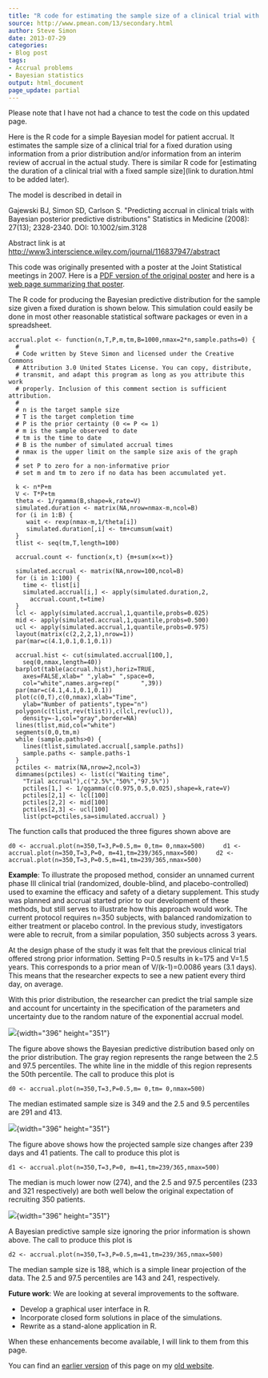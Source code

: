 ```yaml
---
title: "R code for estimating the sample size of a clinical trial with a fixed duration"
source: http://www.pmean.com/13/secondary.html
author: Steve Simon
date: 2013-07-29
categories:
- Blog post
tags:
- Accrual problems
- Bayesian statistics
output: html_document
page_update: partial
---
```


Please note that I have not had a chance to test the code on this updated page.

Here is the R code for a simple Bayesian model for patient accrual. It estimates the sample size of a clinical trial for a fixed duration using information from a prior distribution and/or information from an interim review of accrual in the actual study. There is similar R code for [estimating the duration of a clinical trial with a fixed sample size](link to duration.html to be added later).

The model is described in detail in

Gajewski BJ, Simon SD, Carlson S. \"Predicting accrual in clinical trials with Bayesian posterior predictive distributions\" Statistics in Medicine (2008): 27(13); 2328-2340. DOI: 10.1002/sim.3128 

Abstract link is at http://www3.interscience.wiley.com/journal/116837947/abstract

This code was originally presented with a poster at the Joint Statistical meetings in 2007. Here is a [PDF version of the original poster](../00files/JSM2007.pdf) and here is a [web page summarizing that poster](../08/ExponentialAccrual.html).

The R code for producing the Bayesian predictive distribution for the sample size given a fixed duration is shown below. This simulation could easily be done in most other reasonable statistical software packages or even in a spreadsheet.

```{}
accrual.plot <- function(n,T,P,m,tm,B=1000,nmax=2*n,sample.paths=0) {
  # 
  # Code written by Steve Simon and licensed under the Creative Commons 
  # Attribution 3.0 United States License. You can copy, distribute,
  # transmit, and adapt this program as long as you attribute this work 
  # properly. Inclusion of this comment section is sufficient attribution.
  #
  # n is the target sample size
  # T is the target completion time
  # P is the prior certainty (0 <= P <= 1)
  # m is the sample observed to date
  # tm is the time to date
  # B is the number of simulated accrual times
  # nmax is the upper limit on the sample size axis of the graph
  #
  # set P to zero for a non-informative prior
  # set m and tm to zero if no data has been accumulated yet.

  k <- n*P+m
  V <- T*P+tm
  theta <- 1/rgamma(B,shape=k,rate=V)
  simulated.duration <- matrix(NA,nrow=nmax-m,ncol=B)
  for (i in 1:B) {
     wait <- rexp(nmax-m,1/theta[i])
     simulated.duration[,i] <- tm+cumsum(wait)
  }
  tlist <- seq(tm,T,length=100)

  accrual.count <- function(x,t) {m+sum(x<=t)}

  simulated.accrual <- matrix(NA,nrow=100,ncol=B)
  for (i in 1:100) {
    time <- tlist[i]
    simulated.accrual[i,] <- apply(simulated.duration,2,
      accrual.count,t=time)
  }
  lcl <- apply(simulated.accrual,1,quantile,probs=0.025)
  mid <- apply(simulated.accrual,1,quantile,probs=0.500)
  ucl <- apply(simulated.accrual,1,quantile,probs=0.975)
  layout(matrix(c(2,2,2,1),nrow=1))
  par(mar=c(4.1,0.1,0.1,0.1))

  accrual.hist <- cut(simulated.accrual[100,],
    seq(0,nmax,length=40))
  barplot(table(accrual.hist),horiz=TRUE,
    axes=FALSE,xlab=" ",ylab=" ",space=0,
    col="white",names.arg=rep("      ",39))
  par(mar=c(4.1,4.1,0.1,0.1))
  plot(c(0,T),c(0,nmax),xlab="Time",
    ylab="Number of patients",type="n")
  polygon(c(tlist,rev(tlist)),c(lcl,rev(ucl)),
    density=-1,col="gray",border=NA)
  lines(tlist,mid,col="white")
  segments(0,0,tm,m)
  while (sample.paths>0) {
    lines(tlist,simulated.accrual[,sample.paths])
    sample.paths <- sample.paths-1
  }
  pctiles <- matrix(NA,nrow=2,ncol=3)
  dimnames(pctiles) <- list(c("Waiting time",
    "Trial accrual"),c("2.5%","50%","97.5%"))
    pctiles[1,] <- 1/qgamma(c(0.975,0.5,0.025),shape=k,rate=V)
    pctiles[2,1] <- lcl[100]
    pctiles[2,2] <- mid[100]
    pctiles[2,3] <- ucl[100]
    list(pct=pctiles,sa=simulated.accrual) }
```

The function calls that produced the three figures shown above are

`d0 <- accrual.plot(n=350,T=3,P=0.5,m= 0,tm= 0,nmax=500)     d1 <- accrual.plot(n=350,T=3,P=0, m=41,tm=239/365,nmax=500)     d2 <- accrual.plot(n=350,T=3,P=0.5,m=41,tm=239/365,nmax=500)`

**Example**: To illustrate the proposed method, consider an unnamed current phase III clinical trial (randomized, double-blind, and placebo-controlled) used to examine the efficacy and safety of a dietary supplement. This study was planned and accrual started prior to our development of these methods, but still serves to illustrate how this approach would work. The current protocol requires n=350 subjects, with balanced randomization to either treatment or placebo control. In the previous study, investigators were able to recruit, from a similar population, 350 subjects across 3 years.

At the design phase of the study it was felt that the previous clinical trial offered strong prior information. Setting P=0.5 results in k=175 and V=1.5 years. This corresponds to a prior mean of V/(k-1)=0.0086 years (3.1 days). This means that the researcher expects to see a new patient every third day, on average.

With this prior distribution, the researcher can predict the trial sample size and account for uncertainty in the specification of the parameters and uncertainty due to the random nature of the exponential accrual model.

![](../04/images/Expone10.gif){width="396" height="351"}

The figure above shows the Bayesian predictive distribution based only on the prior distribution. The gray region represents the range between the 2.5 and 97.5 percentiles. The white line in the middle of this region represents the 50th percentile. The call to produce this plot is

`d0 <- accrual.plot(n=350,T=3,P=0.5,m= 0,tm= 0,nmax=500)`

The median estimated sample size is 349 and the 2.5 and 9.5 percentiles are 291 and 413.

![](../04/images/Expone11.gif){width="396" height="351"}

The figure above shows how the projected sample size changes after 239 days and 41 patients. The call to produce this plot is

`d1 <- accrual.plot(n=350,T=3,P=0, m=41,tm=239/365,nmax=500)`

The median is much lower now (274), and the 2.5 and 97.5 percentiles (233 and 321 respectively) are both well below the original expectation of recruiting 350 patients.

![](../04/images/Expone12.gif){width="396" height="351"}

A Bayesian predictive sample size ignoring the prior information is shown above. The call to produce this plot is

`d2 <- accrual.plot(n=350,T=3,P=0.5,m=41,tm=239/365,nmax=500)`

The median sample size is 188, which is a simple linear projection of the data. The 2.5 and 97.5 percentiles are 143 and 241, respectively.

**Future work**: We are looking at several improvements to the software.

+ Develop a graphical user interface in R.
+ Incorporate closed form solutions in place of the simulations.
+ Rewrite as a stand-alone application in R.

When these enhancements become available, I will link to them from this page.

You can find an [earlier version][sim1] of this page on my [old website][sim2].

[sim1]: http://www.pmean.com/13/samplesize.html
[sim2]: http://www.pmean.com
